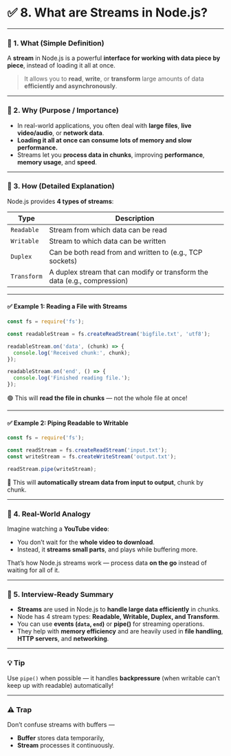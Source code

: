 
# ✅ 8. What are Streams in Node.js?

---

### 🔹 1. What (Simple Definition)

A **stream** in Node.js is a powerful **interface for working with data piece by piece**, instead of loading it all at once.

> It allows you to **read**, **write**, or **transform** large amounts of data **efficiently and asynchronously**.

---

### 🔹 2. Why (Purpose / Importance)

- In real-world applications, you often deal with **large files**, **live video/audio**, or **network data**.
- **Loading it all at once can consume lots of memory and slow performance.**
- Streams let you **process data in chunks**, improving **performance**, **memory usage**, and **speed**.

---

### 🔹 3. How (Detailed Explanation)

Node.js provides **4 types of streams**:

| Type            | Description                         |
|------------------|-------------------------------------|
| `Readable`       | Stream from which data can be read  |
| `Writable`       | Stream to which data can be written |
| `Duplex`         | Can be both read from and written to (e.g., TCP sockets) |
| `Transform`      | A duplex stream that can modify or transform the data (e.g., compression) |

---

#### ✅ Example 1: Reading a File with Streams

```js
const fs = require('fs');

const readableStream = fs.createReadStream('bigfile.txt', 'utf8');

readableStream.on('data', (chunk) => {
  console.log('Received chunk:', chunk);
});

readableStream.on('end', () => {
  console.log('Finished reading file.');
});
```

🟢 This will **read the file in chunks** — not the whole file at once!

---

#### ✅ Example 2: Piping Readable to Writable

```js
const fs = require('fs');

const readStream = fs.createReadStream('input.txt');
const writeStream = fs.createWriteStream('output.txt');

readStream.pipe(writeStream);
```

🔁 This will **automatically stream data from input to output**, chunk by chunk.

---

### 🔹 4. Real-World Analogy

Imagine watching a **YouTube video**:
- You don’t wait for the **whole video to download**.
- Instead, it **streams small parts**, and plays while buffering more.

That’s how Node.js streams work — process data **on the go** instead of waiting for all of it.

---

### 🔹 5. Interview-Ready Summary

- **Streams** are used in Node.js to **handle large data efficiently** in chunks.
- Node has 4 stream types: **Readable, Writable, Duplex, and Transform**.
- You can use **events (`data`, `end`)** or **pipe()** for streaming operations.
- They help with **memory efficiency** and are heavily used in **file handling**, **HTTP servers**, and **networking**.

---

### 💡 Tip

Use `pipe()` when possible — it handles **backpressure** (when writable can't keep up with readable) automatically!

---

### ⚠️ Trap

Don’t confuse streams with buffers —  
- **Buffer** stores data temporarily,  
- **Stream** processes it continuously.
